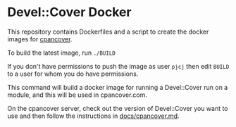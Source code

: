 Devel::Cover Docker
===================

This repository contains Dockerfiles and a script to create the docker images
for [cpancover](http://cpancover.com).

To build the latest image, run `./BUILD`

If you don't have permissions to push the image as user `pjcj` then edit
`BUILD` to a user for whom you do have permissions.

This command will build a docker image for running a Devel::Cover run on a
module, and this will be used in cpancover.com.

On the cpancover server, check out the version of Devel::Cover you want to use
and then follow the instructions in
[docs/cpancover.md](https://github.com/pjcj/Devel--Cover/blob/master/docs/cpancover.md).

